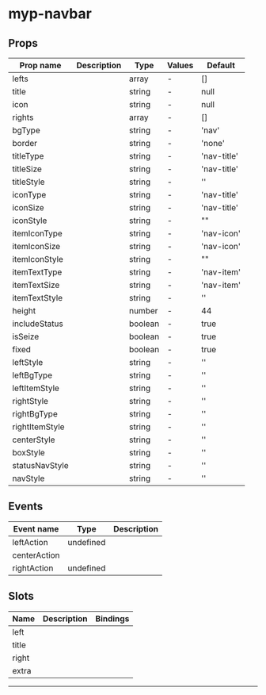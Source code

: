 # myp-navbar

## Props

| Prop name      | Description | Type    | Values | Default     |
| -------------- | ----------- | ------- | ------ | ----------- |
| lefts          |             | array   | -      | []          |
| title          |             | string  | -      | null        |
| icon           |             | string  | -      | null        |
| rights         |             | array   | -      | []          |
| bgType         |             | string  | -      | 'nav'       |
| border         |             | string  | -      | 'none'      |
| titleType      |             | string  | -      | 'nav-title' |
| titleSize      |             | string  | -      | 'nav-title' |
| titleStyle     |             | string  | -      | ''          |
| iconType       |             | string  | -      | 'nav-title' |
| iconSize       |             | string  | -      | 'nav-title' |
| iconStyle      |             | string  | -      | ""          |
| itemIconType   |             | string  | -      | 'nav-icon'  |
| itemIconSize   |             | string  | -      | 'nav-icon'  |
| itemIconStyle  |             | string  | -      | ""          |
| itemTextType   |             | string  | -      | 'nav-item'  |
| itemTextSize   |             | string  | -      | 'nav-item'  |
| itemTextStyle  |             | string  | -      | ''          |
| height         |             | number  | -      | 44          |
| includeStatus  |             | boolean | -      | true        |
| isSeize        |             | boolean | -      | true        |
| fixed          |             | boolean | -      | true        |
| leftStyle      |             | string  | -      | ''          |
| leftBgType     |             | string  | -      | ''          |
| leftItemStyle  |             | string  | -      | ''          |
| rightStyle     |             | string  | -      | ''          |
| rightBgType    |             | string  | -      | ''          |
| rightItemStyle |             | string  | -      | ''          |
| centerStyle    |             | string  | -      | ''          |
| boxStyle       |             | string  | -      | ''          |
| statusNavStyle |             | string  | -      | ''          |
| navStyle       |             | string  | -      | ''          |

## Events

| Event name   | Type      | Description |
| ------------ | --------- | ----------- |
| leftAction   | undefined |
| centerAction |           |
| rightAction  | undefined |

## Slots

| Name  | Description | Bindings |
| ----- | ----------- | -------- |
| left  |             |          |
| title |             |          |
| right |             |          |
| extra |             |          |

---
